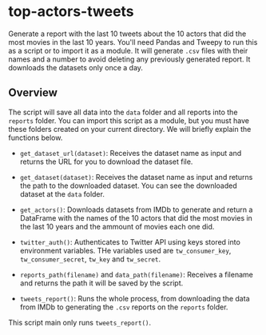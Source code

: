 # top-actors-tweets
Generate a report with the last 10 tweets about the 10 actors that did the most movies in the last 10 years. You'll need Pandas and Tweepy to run this
as a script or to import it as a module. It will generate `.csv` files with their names and a number to avoid deleting any previously generated report.
It downloads the datasets only once a day.

## Overview
The script will save all data into the `data` folder and all reports into the `reports` folder. You can import this script as a module, but you must have
these folders created on your current directory. We will briefly explain the functions below.

- `get_dataset_url(dataset)`:
Receives the dataset name as input and returns the URL for you to download the dataset file.

- `get_dataset(dataset)`:
Receives the dataset name as input and returns the path to the downloaded dataset. You can see the downloaded dataset at the `data` folder.

- `get_actors()`:
Downloads datasets from IMDb to generate and return a DataFrame with the names of the 10 actors that did the most movies in the last 10 years and
the ammount of movies each one did.

- `twitter_auth()`:
Authenticates to Twitter API using keys stored into environment variables. THe variables used are `tw_consumer_key`, `tw_consumer_secret`, `tw_key` 
and `tw_secret`.

- `reports_path(filename)` and `data_path(filename)`: 
Receives a filename and returns the path it will be saved by the script.

- `tweets_report()`:
Runs the whole process, from downloading the data from IMDb to generating the `.csv` reports on the `reports` folder.

This script main only runs `tweets_report()`.
